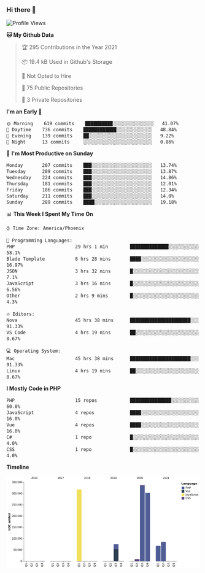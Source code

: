 ### Hi there 👋

<!--START_SECTION:waka-->
![Profile Views](http://img.shields.io/badge/Profile%20Views-5-blue)

**🐱 My Github Data** 

> 🏆 295 Contributions in the Year 2021
 > 
> 📦 19.4 kB Used in Github's Storage 
 > 
> 🚫 Not Opted to Hire
 > 
> 📜 75 Public Repositories 
 > 
> 🔑 3 Private Repositories  
 > 
**I'm an Early 🐤** 

```text
🌞 Morning    619 commits    ██████████░░░░░░░░░░░░░░░   41.07% 
🌆 Daytime    736 commits    ████████████░░░░░░░░░░░░░   48.84% 
🌃 Evening    139 commits    ██░░░░░░░░░░░░░░░░░░░░░░░   9.22% 
🌙 Night      13 commits     ░░░░░░░░░░░░░░░░░░░░░░░░░   0.86%

```
📅 **I'm Most Productive on Sunday** 

```text
Monday       207 commits    ███░░░░░░░░░░░░░░░░░░░░░░   13.74% 
Tuesday      209 commits    ███░░░░░░░░░░░░░░░░░░░░░░   13.87% 
Wednesday    224 commits    ███░░░░░░░░░░░░░░░░░░░░░░   14.86% 
Thursday     181 commits    ███░░░░░░░░░░░░░░░░░░░░░░   12.01% 
Friday       186 commits    ███░░░░░░░░░░░░░░░░░░░░░░   12.34% 
Saturday     211 commits    ███░░░░░░░░░░░░░░░░░░░░░░   14.0% 
Sunday       289 commits    ████░░░░░░░░░░░░░░░░░░░░░   19.18%

```


📊 **This Week I Spent My Time On** 

```text
⌚︎ Time Zone: America/Phoenix

💬 Programming Languages: 
PHP                      29 hrs 1 min        ██████████████░░░░░░░░░░░   58.1% 
Blade Template           8 hrs 28 mins       ████░░░░░░░░░░░░░░░░░░░░░   16.97% 
JSON                     3 hrs 32 mins       █░░░░░░░░░░░░░░░░░░░░░░░░   7.1% 
JavaScript               3 hrs 16 mins       █░░░░░░░░░░░░░░░░░░░░░░░░   6.56% 
Other                    2 hrs 9 mins        █░░░░░░░░░░░░░░░░░░░░░░░░   4.3%

🔥 Editors: 
Nova                     45 hrs 38 mins      ██████████████████████░░░   91.33% 
VS Code                  4 hrs 19 mins       ██░░░░░░░░░░░░░░░░░░░░░░░   8.67%

💻 Operating System: 
Mac                      45 hrs 38 mins      ██████████████████████░░░   91.33% 
Linux                    4 hrs 19 mins       ██░░░░░░░░░░░░░░░░░░░░░░░   8.67%

```

**I Mostly Code in PHP** 

```text
PHP                      15 repos            ███████████████░░░░░░░░░░   60.0% 
JavaScript               4 repos             ████░░░░░░░░░░░░░░░░░░░░░   16.0% 
Vue                      4 repos             ████░░░░░░░░░░░░░░░░░░░░░   16.0% 
C#                       1 repo              █░░░░░░░░░░░░░░░░░░░░░░░░   4.0% 
CSS                      1 repo              █░░░░░░░░░░░░░░░░░░░░░░░░   4.0%

```


**Timeline**

![Chart not found](https://raw.githubusercontent.com/mikebronner/mikebronner/master/charts/bar_graph.png) 


<!--END_SECTION:waka-->

<!--
**mikebronner/mikebronner** is a ✨ _special_ ✨ repository because its `README.md` (this file) appears on your GitHub profile.

Here are some ideas to get you started:

- 🔭 I’m currently working on ...
- 🌱 I’m currently learning ...
- 👯 I’m looking to collaborate on ...
- 🤔 I’m looking for help with ...
- 💬 Ask me about ...
- 📫 How to reach me: ...
- 😄 Pronouns: ...
- ⚡ Fun fact: ...
-->
